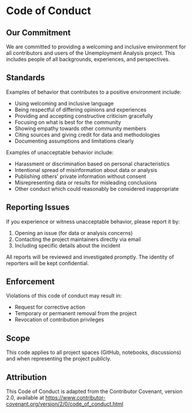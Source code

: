 # Code of Conduct

## Our Commitment

We are committed to providing a welcoming and inclusive environment for all contributors and users of the Unemployment Analysis project. This includes people of all backgrounds, experiences, and perspectives.

## Standards

Examples of behavior that contributes to a positive environment include:
- Using welcoming and inclusive language
- Being respectful of differing opinions and experiences
- Providing and accepting constructive criticism gracefully
- Focusing on what is best for the community
- Showing empathy towards other community members
- Citing sources and giving credit for data and methodologies
- Documenting assumptions and limitations clearly

Examples of unacceptable behavior include:
- Harassment or discrimination based on personal characteristics
- Intentional spread of misinformation about data or analysis
- Publishing others' private information without consent
- Misrepresenting data or results for misleading conclusions
- Other conduct which could reasonably be considered inappropriate

## Reporting Issues

If you experience or witness unacceptable behavior, please report it by:
1. Opening an issue (for data or analysis concerns)
2. Contacting the project maintainers directly via email
3. Including specific details about the incident

All reports will be reviewed and investigated promptly. The identity of reporters will be kept confidential.

## Enforcement

Violations of this code of conduct may result in:
- Request for corrective action
- Temporary or permanent removal from the project
- Revocation of contribution privileges

## Scope

This code applies to all project spaces (GitHub, notebooks, discussions) and when representing the project publicly.

## Attribution

This Code of Conduct is adapted from the Contributor Covenant, version 2.0, available at https://www.contributor-covenant.org/version/2/0/code_of_conduct.html
